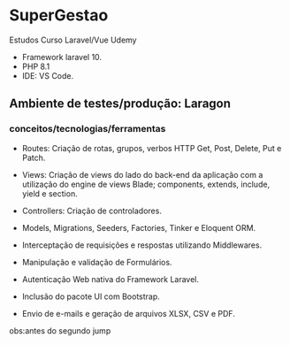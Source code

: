 # SuperGestao
 Estudos Curso Laravel/Vue Udemy
 * Framework laravel 10.
 * PHP 8.1
 * IDE: VS Code.
 ## Ambiente de testes/produção: Laragon


 ### conceitos/tecnologias/ferramentas
- Routes: Criação de rotas, grupos, verbos HTTP Get, Post, Delete, Put e Patch.

- Views: Criação de views do lado do back-end da aplicação com a utilização do engine de views Blade;
components, extends, include, yield e section.

- Controllers: Criação de controladores.

- Models, Migrations, Seeders, Factories, Tinker e Eloquent ORM.

- Interceptação de requisições e respostas utilizando Middlewares.

- Manipulação e validação de Formulários.

- Autenticação Web nativa do Framework Laravel.

- Inclusão do pacote UI com Bootstrap.

- Envio de e-mails e geração de arquivos XLSX, CSV e PDF.

obs:antes do segundo jump